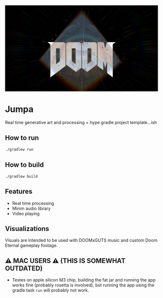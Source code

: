 ![Frame 3.png](doc/Frame%203.png)

# Jumpa

Real time generative art and processing + hype gradle project template...ish
## How to run

```bash
./gradlew run
```

## How to build

```bash
./gradlew build
```

## Features
- Real time processing
- Minim audio library
- Video playing

## Visualizations

Visuals are intended to be used with DOOMxGUTS music
and custom Doom Eternal gameplay footage.

## ⚠️ MAC USERS ⚠️ (THIS IS SOMEWHAT OUTDATED)
- Testes on apple silicon M3 chip,
building the fat jar and running the app works fine
(probably rosetta is involved), 
but running the app using the gradle task `run` will probably not work.